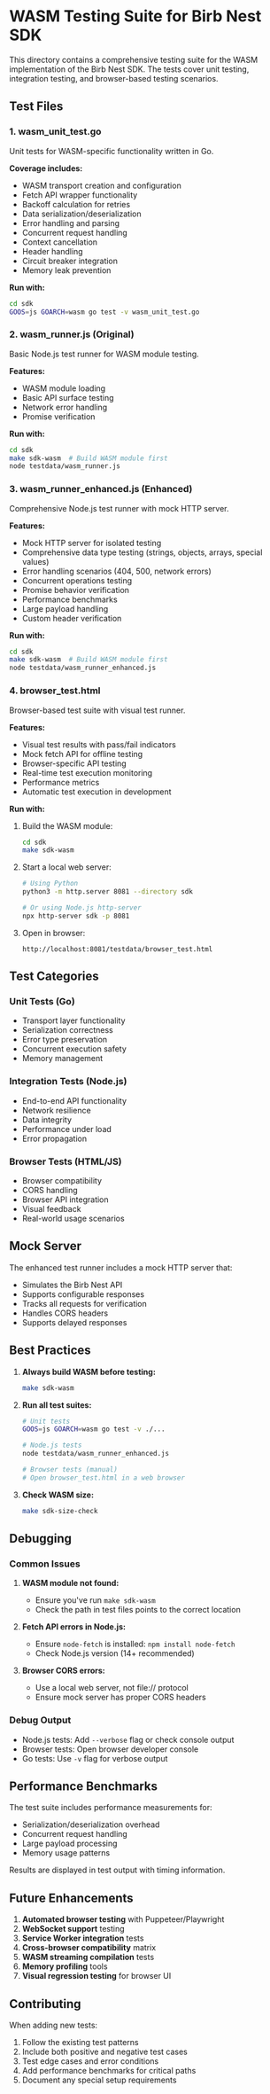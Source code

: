 # WASM Testing Suite for Birb Nest SDK

This directory contains a comprehensive testing suite for the WASM implementation of the Birb Nest SDK. The tests cover unit testing, integration testing, and browser-based testing scenarios.

## Test Files

### 1. **wasm_unit_test.go**
Unit tests for WASM-specific functionality written in Go.

**Coverage includes:**
- WASM transport creation and configuration
- Fetch API wrapper functionality
- Backoff calculation for retries
- Data serialization/deserialization
- Error handling and parsing
- Concurrent request handling
- Context cancellation
- Header handling
- Circuit breaker integration
- Memory leak prevention

**Run with:**
```bash
cd sdk
GOOS=js GOARCH=wasm go test -v wasm_unit_test.go
```

### 2. **wasm_runner.js** (Original)
Basic Node.js test runner for WASM module testing.

**Features:**
- WASM module loading
- Basic API surface testing
- Network error handling
- Promise verification

**Run with:**
```bash
cd sdk
make sdk-wasm  # Build WASM module first
node testdata/wasm_runner.js
```

### 3. **wasm_runner_enhanced.js** (Enhanced)
Comprehensive Node.js test runner with mock HTTP server.

**Features:**
- Mock HTTP server for isolated testing
- Comprehensive data type testing (strings, objects, arrays, special values)
- Error handling scenarios (404, 500, network errors)
- Concurrent operations testing
- Promise behavior verification
- Performance benchmarks
- Large payload handling
- Custom header verification

**Run with:**
```bash
cd sdk
make sdk-wasm  # Build WASM module first
node testdata/wasm_runner_enhanced.js
```

### 4. **browser_test.html**
Browser-based test suite with visual test runner.

**Features:**
- Visual test results with pass/fail indicators
- Mock fetch API for offline testing
- Browser-specific API testing
- Real-time test execution monitoring
- Performance metrics
- Automatic test execution in development

**Run with:**
1. Build the WASM module:
   ```bash
   cd sdk
   make sdk-wasm
   ```

2. Start a local web server:
   ```bash
   # Using Python
   python3 -m http.server 8081 --directory sdk

   # Or using Node.js http-server
   npx http-server sdk -p 8081
   ```

3. Open in browser:
   ```
   http://localhost:8081/testdata/browser_test.html
   ```

## Test Categories

### Unit Tests (Go)
- Transport layer functionality
- Serialization correctness
- Error type preservation
- Concurrent execution safety
- Memory management

### Integration Tests (Node.js)
- End-to-end API functionality
- Network resilience
- Data integrity
- Performance under load
- Error propagation

### Browser Tests (HTML/JS)
- Browser compatibility
- CORS handling
- Browser API integration
- Visual feedback
- Real-world usage scenarios

## Mock Server

The enhanced test runner includes a mock HTTP server that:
- Simulates the Birb Nest API
- Supports configurable responses
- Tracks all requests for verification
- Handles CORS headers
- Supports delayed responses

## Best Practices

1. **Always build WASM before testing:**
   ```bash
   make sdk-wasm
   ```

2. **Run all test suites:**
   ```bash
   # Unit tests
   GOOS=js GOARCH=wasm go test -v ./...
   
   # Node.js tests
   node testdata/wasm_runner_enhanced.js
   
   # Browser tests (manual)
   # Open browser_test.html in a web browser
   ```

3. **Check WASM size:**
   ```bash
   make sdk-size-check
   ```

## Debugging

### Common Issues

1. **WASM module not found:**
   - Ensure you've run `make sdk-wasm`
   - Check the path in test files points to the correct location

2. **Fetch API errors in Node.js:**
   - Ensure `node-fetch` is installed: `npm install node-fetch`
   - Check Node.js version (14+ recommended)

3. **Browser CORS errors:**
   - Use a local web server, not file:// protocol
   - Ensure mock server has proper CORS headers

### Debug Output

- Node.js tests: Add `--verbose` flag or check console output
- Browser tests: Open browser developer console
- Go tests: Use `-v` flag for verbose output

## Performance Benchmarks

The test suite includes performance measurements for:
- Serialization/deserialization overhead
- Concurrent request handling
- Large payload processing
- Memory usage patterns

Results are displayed in test output with timing information.

## Future Enhancements

1. **Automated browser testing** with Puppeteer/Playwright
2. **WebSocket support** testing
3. **Service Worker integration** tests
4. **Cross-browser compatibility** matrix
5. **WASM streaming compilation** tests
6. **Memory profiling** tools
7. **Visual regression testing** for browser UI

## Contributing

When adding new tests:
1. Follow the existing test patterns
2. Include both positive and negative test cases
3. Test edge cases and error conditions
4. Add performance benchmarks for critical paths
5. Document any special setup requirements
